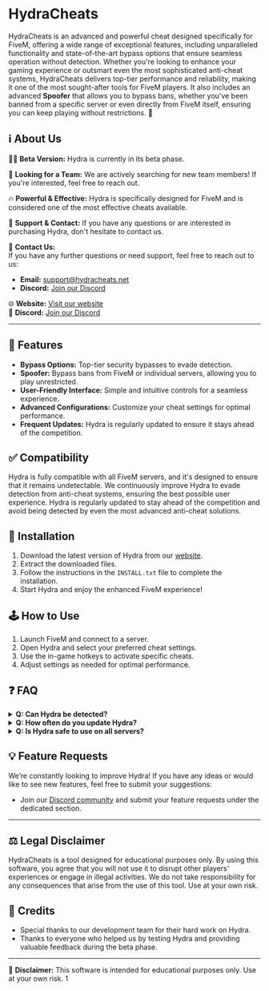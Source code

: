 # HydraCheats

HydraCheats is an advanced and powerful cheat designed specifically for FiveM, offering a wide range of exceptional features, including unparalleled functionality and state-of-the-art bypass options that ensure seamless operation without detection. Whether you're looking to enhance your gaming experience or outsmart even the most sophisticated anti-cheat systems, HydraCheats delivers top-tier performance and reliability, making it one of the most sought-after tools for FiveM players. It also includes an advanced **Spoofer** that allows you to bypass bans, whether you’ve been banned from a specific server or even directly from FiveM itself, ensuring you can keep playing without restrictions. 🚀  

## ℹ️ About Us  
👩‍💻 **Beta Version:** Hydra is currently in its beta phase.  

🤝 **Looking for a Team:** We are actively searching for new team members! If you're interested, feel free to reach out.  

🔥 **Powerful & Effective:** Hydra is specifically designed for FiveM and is considered one of the most effective cheats available.  

📩 **Support & Contact:** If you have any questions or are interested in purchasing Hydra, don't hesitate to contact us.  

📧 **Contact Us:**  
If you have any further questions or need support, feel free to reach out to us:  
- **Email:** support@hydracheats.net  
- **Discord:** [Join our Discord](https://discord.gg/hydracheats)  

🌐 **Website:** [Visit our website](https://hydracheats.netlify.app)  
💬 **Discord:** [Join our Discord](https://discord.gg/hydracheats)  

---

## 🔧 Features  
- **Bypass Options:** Top-tier security bypasses to evade detection.  
- **Spoofer:** Bypass bans from FiveM or individual servers, allowing you to play unrestricted.  
- **User-Friendly Interface:** Simple and intuitive controls for a seamless experience.  
- **Advanced Configurations:** Customize your cheat settings for optimal performance.  
- **Frequent Updates:** Hydra is regularly updated to ensure it stays ahead of the competition.  

## ✅ Compatibility  
Hydra is fully compatible with all FiveM servers, and it's designed to ensure that it remains undetectable. We continuously improve Hydra to evade detection from anti-cheat systems, ensuring the best possible user experience. Hydra is regularly updated to stay ahead of the competition and avoid being detected by even the most advanced anti-cheat solutions.  

## 🚀 Installation  
1. Download the latest version of Hydra from our [website](https://hydracheats.netlify.app).  
2. Extract the downloaded files.  
3. Follow the instructions in the `INSTALL.txt` file to complete the installation.  
4. Start Hydra and enjoy the enhanced FiveM experience!  

## 🕹️ How to Use  
1. Launch FiveM and connect to a server.  
2. Open Hydra and select your preferred cheat settings.  
3. Use the in-game hotkeys to activate specific cheats.  
4. Adjust settings as needed for optimal performance.  

## ❓ FAQ

<details>
  <summary><b>Q: Can Hydra be detected?</b></summary>
  A: Hydra is designed to avoid detection by advanced anti-cheat systems. However, we recommend using it responsibly and adhering to the rules of the servers you play on.
</details>

<details>
  <summary><b>Q: How often do you update Hydra?</b></summary>
  A: Hydra is frequently updated to ensure it stays ahead of detection methods used by anti-cheat software. We release updates regularly to maintain the tool's effectiveness.
</details>

<details>
  <summary><b>Q: Is Hydra safe to use on all servers?</b></summary>
  A: Hydra is safe to use on most servers, but we advise checking server rules to ensure you're compliant with their guidelines before using any cheats.
</details>

## 💡 Feature Requests  
We’re constantly looking to improve Hydra! If you have any ideas or would like to see new features, feel free to submit your suggestions:

- Join our [Discord community](https://discord.gg/hydracheats) and submit your feature requests under the dedicated section.  

---

## ⚖️ Legal Disclaimer  
HydraCheats is a tool designed for educational purposes only. By using this software, you agree that you will not use it to disrupt other players' experiences or engage in illegal activities. We do not take responsibility for any consequences that arise from the use of this tool. Use at your own risk.

## 🎉 Credits  
- Special thanks to our development team for their hard work on Hydra.  
- Thanks to everyone who helped us by testing Hydra and providing valuable feedback during the beta phase.

---

📢 **Disclaimer:** This software is intended for educational purposes only. Use at your own risk.
1
